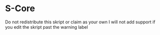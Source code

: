 # S-Core



Do not redistribute this skript or claim as your own
I will not add support if you edit the skript past the warning label
